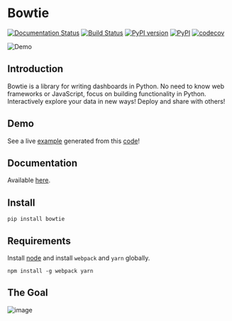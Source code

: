 # Bowtie

[![Documentation Status](https://readthedocs.org/projects/bowtie-py/badge/?version=latest)](http://bowtie-py.readthedocs.io/en/latest/?badge=latest)
[![Build Status](https://travis-ci.org/jwkvam/bowtie.svg?branch=master)](https://travis-ci.org/jwkvam/bowtie)
[![PyPI version](https://badge.fury.io/py/bowtie.svg)](https://badge.fury.io/py/bowtie)
[![PyPI](https://img.shields.io/pypi/pyversions/bowtie.svg)](https://pypi.python.org/pypi/bowtie/)
[![codecov](https://codecov.io/gh/jwkvam/bowtie/branch/master/graph/badge.svg)](https://codecov.io/gh/jwkvam/bowtie)

![Demo](https://cloud.githubusercontent.com/assets/86304/20045988/69e5678a-a45a-11e6-853b-7f60a615c9da.gif)

## Introduction

Bowtie is a library for writing dashboards in Python.
No need to know web frameworks or JavaScript, focus on building functionality in Python.
Interactively explore your data in new ways!
Deploy and share with others!

## Demo

See a live [example](https://bowtie-demo.herokuapp.com/) generated from this [code](https://github.com/jwkvam/bowtie-demo/blob/master/example.py)!

## Documentation

Available [here](http://bowtie-py.readthedocs.io/en/latest/).

## Install

```
pip install bowtie
```

## Requirements

Install [node](https://nodejs.org/en/) and install `webpack` and `yarn` globally.

```
npm install -g webpack yarn
```

## The Goal

![image](https://cloud.githubusercontent.com/assets/86304/18606859/8ced55a6-7c70-11e6-8b5e-fba0ffcd78da.png)

